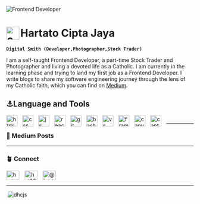 ![Frontend Developer](https://user-images.githubusercontent.com/80773310/193051042-c0b08323-0e22-412a-abfd-460cf7ad483f.gif)

<h1 align="left">Hartato Cipta Jaya<img align="left" alt="coral" width="35" height="35" src="https://emojiguide.com/wp-content/uploads/2022/04/coral-emoji.png"></h1>

**`Digital Smith (Developer,Photographer,Stock Trader)`**

I am a self-taught Frontend Developer, a part-time Stock Trader and Photographer and living a devoted life as a Catholic. I am currently in the learning phase and trying to land my first job as a Frontend Developer. I write blogs to share my software engineering journey through the lens of my Catholic faith, which you can find on [Medium]( https://hartatociptajaya.medium.com/).

## ⚓️Language and Tools
<img align="left" alt="html" width="30px" style="padding-right:10px;" src="https://cdn.jsdelivr.net/gh/devicons/devicon/icons/html5/html5-original.svg" />
<img align="left" alt="css" width="30px" style="padding-right:10px;" src="https://cdn.jsdelivr.net/gh/devicons/devicon/icons/css3/css3-original.svg" />
<img align="left" alt="js" width="30px" style="padding-right:10px;" src="https://cdn.jsdelivr.net/gh/devicons/devicon/icons/javascript/javascript-original.svg" />
<img align="left" alt="react" width="30px" style="padding-right:10px;" src="https://cdn.jsdelivr.net/gh/devicons/devicon/icons/react/react-original.svg" />
<img align="left" alt="git" width="30px" style="padding-right:10px;" src="https://cdn.jsdelivr.net/gh/devicons/devicon/icons/git/git-original.svg" />
<img align="left" alt="bash" width="30px" style="padding-right:10px;" src="https://cdn.jsdelivr.net/gh/devicons/devicon/icons/bash/bash-original.svg" />
<img align="left" alt="vs" width="30px" style="padding-right:10px;" src="https://cdn.jsdelivr.net/gh/devicons/devicon/icons/visualstudio/visualstudio-plain.svg" />
<img align="left" alt="framer" width="30px" style="padding-right:10px;" src="https://www.vectorlogo.zone/logos/framer/framer-icon.svg" />
<img align="left" alt="canva" width="30px" style="padding-right:10px;" src="https://cdn.jsdelivr.net/gh/devicons/devicon/icons/canva/canva-original.svg" />
<img align="left" alt="captureone" width="30px" style="padding-right:10px;" src="https://upload.wikimedia.org/wikipedia/commons/thumb/2/27/CAPTURE_ONE_LOGO.svg/1200px-CAPTURE_ONE_LOGO.svg.png" />

#
---
### 📔 Medium Posts
<!-- BLOG-POST-LIST:START -->
<!-- BLOG-POST-LIST:END -->
---

### 🪴 Connect
<p align="left">
<a href="https://twitter.com/hartatocj" target="blank"><img align="center" src="https://raw.githubusercontent.com/rahuldkjain/github-profile-readme-generator/master/src/images/icons/Social/twitter.svg" alt="hartatocj" height="25" width="35" style="padding-right:10px;" /></a>
<a href="https://linkedin.com/in/hcj06" target="blank"><img align="center" src="https://raw.githubusercontent.com/rahuldkjain/github-profile-readme-generator/master/src/images/icons/Social/linked-in-alt.svg" alt="hcj06" height="25" width="35" style="padding-right:10px;"/></a>
<a href="https://medium.com/@hartatociptajaya" target="blank"><img align="center" src="https://user-images.githubusercontent.com/36799589/96227773-3acc6080-0fb2-11eb-837f-f5026d472969.jpg" alt="@hartatociptajaya" height="25" width="35" style="padding-right:10px;"/></a>
</p>
<hr>
<p>&nbsp;<img align="center" src="https://github-readme-stats.vercel.app/api?username=dhcjs&show_icons=true&theme=gruvbox&title_color=ffffd1&text_color=d1ffe8&bg_color=5d5f5f&cache_seconds=1800&locale=en" alt="dhcjs" /></p>

#
